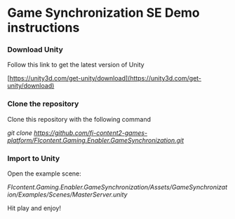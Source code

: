 # Game Synchronization SE Demo instructions

### Download Unity
Follow this link to get the latest version of Unity

[https://unity3d.com/get-unity/download](https://unity3d.com/get-unity/download)


### Clone the repository
Clone this repository with the following command

*git clone https://github.com/fi-content2-games-platform/FIcontent.Gaming.Enabler.GameSynchronization.git*

### Import to Unity
Open the example scene:

*FIcontent.Gaming.Enabler.GameSynchronization/Assets/GameSynchronization/Examples/Scenes/MasterServer.unity*

Hit play and enjoy!

